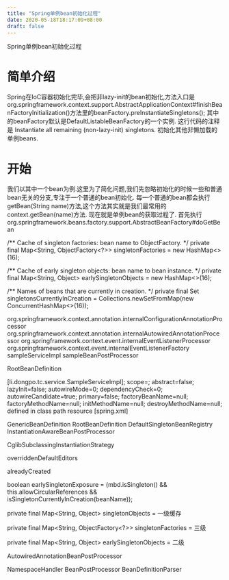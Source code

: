 ```yaml
---
title: "Spring单例bean初始化过程"
date: 2020-05-18T18:17:09+08:00
draft: false
---
```


Spring单例bean初始化过程
<!--more-->

# 简单介绍

Spring在IoC容器初始化完毕,会把非lazy-init的bean初始化,方法入口是 org.springframework.context.support.AbstractApplicationContext#finishBeanFactoryInitialization()方法里的beanFactory.preInstantiateSingletons();
其中的beanFactory默认是DefaultListableBeanFactory的一个实例.
这行代码的注释是  Instantiate all remaining (non-lazy-init) singletons.
初始化其他非懒加载的单例beans.

# 开始
我们以其中一个bean为例.这里为了简化问题,我们先忽略初始化的时候一些和普通bean无关的分支,专注于一个普通的bean初始化.
每一个普通的bean都会执行getBean(String name)方法,这个方法其实就是我们最常用的context.getBean(name)方法.
现在就是单例bean的获取过程了.
首先执行  org.springframework.beans.factory.support.AbstractBeanFactory#doGetBean








/** Cache of singleton factories: bean name to ObjectFactory. */
private final Map<String, ObjectFactory<?>> singletonFactories = new HashMap<>(16);

/** Cache of early singleton objects: bean name to bean instance. */
private final Map<String, Object> earlySingletonObjects = new HashMap<>(16);

/** Names of beans that are currently in creation. */
private final Set<String> singletonsCurrentlyInCreation =
		Collections.newSetFromMap(new ConcurrentHashMap<>(16));


org.springframework.context.annotation.internalConfigurationAnnotationProcessor
org.springframework.context.annotation.internalAutowiredAnnotationProcessor
org.springframework.context.event.internalEventListenerProcessor
org.springframework.context.event.internalEventListenerFactory
sampleServiceImpl
sampleBeanPostProcessor



RootBeanDefinition





[li.dongpo.tc.service.SampleServiceImpl]; scope=; abstract=false; lazyInit=false; autowireMode=0; dependencyCheck=0; autowireCandidate=true; primary=false; factoryBeanName=null; factoryMethodName=null; initMethodName=null; destroyMethodName=null; defined in class path resource [spring.xml]



GenericBeanDefinition
RootBeanDefinition
DefaultSingletonBeanRegistry
InstantiationAwareBeanPostProcessor


CglibSubclassingInstantiationStrategy

overriddenDefaultEditors

alreadyCreated

boolean earlySingletonExposure = (mbd.isSingleton() && this.allowCircularReferences &&
				isSingletonCurrentlyInCreation(beanName));







private final Map<String, Object> singletonObjects = 一级缓存

private final Map<String, ObjectFactory<?>> singletonFactories = 三级

private final Map<String, Object> earlySingletonObjects = 二级

AutowiredAnnotationBeanPostProcessor

NamespaceHandler  BeanPostProcessor  BeanDefinitionParser


